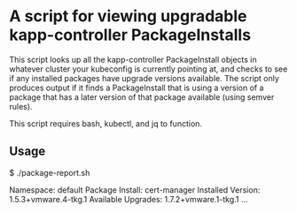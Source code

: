 # A script for viewing upgradable kapp-controller PackageInstalls

This script looks up all the kapp-controller PackageInstall objects in whatever cluster your kubeconfig is currently pointing at, and checks to see if any installed packages have upgrade versions available.  The script only produces output if it finds a PackageInstall that is using a version of a package that has a later version of that package available (using semver rules).

This script requires bash, kubectl, and jq to function.

## Usage
$ ./package-report.sh

Namespace: default
Package Install: cert-manager
Installed Version: 1.5.3+vmware.4-tkg.1
Available Upgrades: 1.7.2+vmware.1-tkg.1
...

